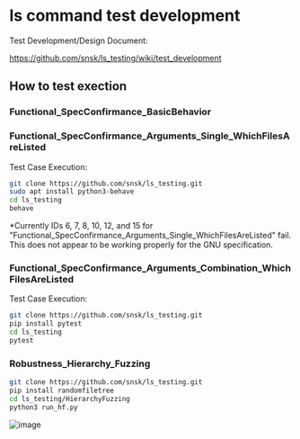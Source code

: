 # ls command test development

Test Development/Design Document:

https://github.com/snsk/ls_testing/wiki/test_development

## How to test exection

### Functional_SpecConfirmance_BasicBehavior
### Functional_SpecConfirmance_Arguments_Single_WhichFilesAreListed

Test Case Execution:
```sh
git clone https://github.com/snsk/ls_testing.git
sudo apt install python3-behave
cd ls_testing
behave
```
*Currently IDs 6, 7, 8, 10, 12, and 15 for "Functional_SpecConfirmance_Arguments_Single_WhichFilesAreListed" fail. This does not appear to be working properly for the GNU specification.

### Functional_SpecConfirmance_Arguments_Combination_WhichFilesAreListed

Test Case Execution:
```sh
git clone https://github.com/snsk/ls_testing.git
pip install pytest
cd ls_testing
pytest
```

### Robustness_Hierarchy_Fuzzing

```sh
git clone https://github.com/snsk/ls_testing.git
pip install randomfiletree
cd ls_testing/HierarchyFuzzing
python3 run_hf.py
```

![image](https://user-images.githubusercontent.com/462430/184812739-337c471d-a366-47ce-bf31-0bb1b68794dd.png)
